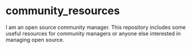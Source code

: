 # community_resources
I am an open source community manager.
This repository includes some useful resources for community managers or anyone else interested in managing open source.
